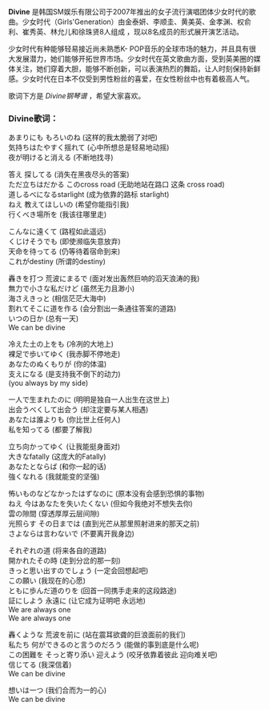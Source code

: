 

**Divine**
是韩国SM娱乐有限公司于2007年推出的女子流行演唱团体少女时代的歌曲。少女时代（Girls'Generation）由金泰妍、李顺圭、黄美英、金孝渊、权俞利、崔秀英、林允儿和徐珠贤8人组成
，现以8名成员的形式展开演艺活动。

  
少女时代有种能够轻易接近尚未熟悉K-
POP音乐的全球市场的魅力，并且具有很大发展潜力，她们能够开拓世界市场。少女时代在英文歌曲方面，受到英美圈的媒体关注，她们穿着大胆，能够不断创新，可以表演热烈的舞蹈，让人时刻保持新鲜感。少女时代在日本不仅受到男性粉丝的喜爱，在女性粉丝中也有着极高人气。

  
歌词下方是 _Divine钢琴谱_ ，希望大家喜欢。

### Divine歌词：

あまりにも もろいのね (这样的我太脆弱了对吧)  
気持ちはたやすく揺れて (心中所想总是轻易地动摇)  
夜が明けると消える (不断地找寻)

答え 探してる (消失在黑夜尽头的答案)  
ただ立ちはだかる このcross road (无助地站在路口 这条 cross road)  
道しるべになるstarlight (成为依靠的路标 starlight)  
ねえ 教えてほしいの (希望你能指引我)  
行くべき場所を (我该往哪里走)

こんなに遠くて (路程如此遥远)  
くじけそうでも (即使濒临失意放弃)  
天命を待ってる (仍等待着宿命到来)  
これがdestiny (所谓的destiny)

轟きを打つ 荒波にまるで (面对发出轰然巨响的滔天浪涛的我)  
無力で小さな私だけど (虽然无力且渺小)  
海さえきっと (相信茫茫大海中)  
割れてそこに道を作る (会分割出一条通往答案的道路)  
いつの日か (总有一天)  
We can be divine

冷えた土の上をも (冷冽的大地上)  
裸足で歩いてゆく (我赤脚不停地走)  
あなたのぬくもりが (你的体温)  
支えになる (是支持我不倒下的动力)  
(you always by my side)

一人で生まれたのに (明明是独自一人出生在这世上)  
出会うべくして出会う (却注定要与某人相遇)  
あなたは誰よりも (你比世上任何人)  
私を知ってる (都要了解我)

立ち向かってゆく (让我能挺身面对)  
大きなfatally (这庞大的Fatally)  
あなたとならば (和你一起的话)  
強くなれる (我就能变的坚强)

怖いものなどなかったはずなのに (原本没有会感到恐惧的事物)  
ねえ 今はあなたを失いたくない (但如今我绝对不想失去你)  
雲の隙間 (穿透厚厚云层间隙)  
光照らす その日までは (直到光芒从那里照射进来的那天之前)  
さよならは言わないで (不要离开我身边)

それぞれの道 (将来各自的道路)  
開かれたその時 (走到分岔的那一刻)  
きっと思い出すのでしょう (一定会回想起吧)  
この願い (我现在的心愿)  
ともに歩んだ道のりを (回首一同携手走来的这段路途)  
証にしよう 永遠に (让它成为证明吧 永远地)  
We are always one  
We are always one

轟くような 荒波を前に (站在震耳欲聋的巨浪面前的我们)  
私たち 何ができるのと言うのだろう (能做的事到底是什么呢)  
この困難を そっと寄り添い 迎えよう (咬牙依靠着彼此 迎向难关吧)  
信じてる (我深信着)  
We can be divine

想いは一つ (我们合而为一的心)  
We can be divine

